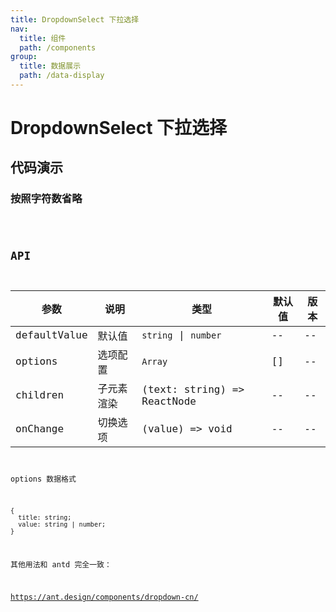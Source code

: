```yaml
---
title: DropdownSelect 下拉选择
nav:
  title: 组件
  path: /components
group:
  title: 数据展示
  path: /data-display
---
```


# DropdownSelect 下拉选择

## 代码演示

### 按照字符数省略

<code src="./demo/demo-01.tsx" />

## API

| 参数         | 说明       | 类型                        | 默认值 | 版本 |
| ------------ | ---------- | --------------------------- | ------ | ---- |
| defaultValue | 默认值     | `string` \| `number`        | --     | --   |
| options      | 选项配置   | `Array`                     | []     | --   |
| children     | 子元素渲染 | (text: string) => ReactNode | --     | --   |
| onChange     | 切换选项   | (value) => void             | --     | --   |

options 数据格式

```
{
  title: string;
  value: string | number;
}
```

其他用法和 antd 完全一致：

https://ant.design/components/dropdown-cn/
